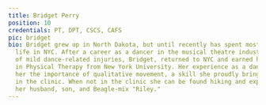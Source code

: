 ```yaml
---
title: Bridget Perry
position: 10
credentials: PT, DPT, CSCS, CAFS
pic: bridget
bio: Bridget grew up in North Dakota, but until recently has spent most of her adult
  life in NYC. After a career as a dancer in the musical theatre industry and a plethora
  of mild dance-related injuries, Bridget, returned to NYC and earned her Doctorate
  in Physical Therapy from New York University. Her experience as a dancer has taught
  her the importance of qualitative movement, a skill she proudly brings to her clients
  in the clinic. When not in the clinic she can be found hiking and exploring CA with
  her husband, son, and Beagle-mix "Riley."
---
```


